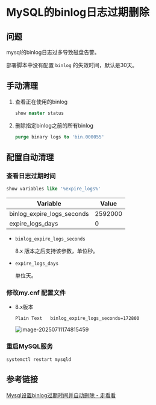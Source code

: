 # MySQL的binlog日志过期删除

## 问题

mysql的binlog日志过多导致磁盘告警。

部署脚本中没有配置 `binlog` 的失效时间，默认是30天。

## 手动清理

1. 查看正在使用的binlog
   
    ```sql
    show master status
    ```
    
2. 删除指定binlog之前的所有binlog
   
    ```sql
    purge binary logs to 'bin.000055'
    ```
    

## 配置自动清理

### 查看日志过期时间

```sql
show variables like '%expire_logs%'
```

| Variable | Value |
| --- | --- |
| binlog_expire_logs_seconds | 2592000 |
| expire_logs_days | 0 |
- `binlog_expire_logs_seconds`
  
    8.x 版本之后支持该参数，单位秒。
    
- `expire_logs_days`
  
    单位天。
    

### 修改my.cnf 配置文件

- 8.x版本
  
    `Plain Text   binlog_expire_logs_seconds=172800`
    
    ![image-20250711174815459](https://s2.loli.net/2025/07/11/jqfxbT8DQA1msWg.png)

### 重启MySQL服务

```
systemctl restart mysqld
```

## 参考链接

[Mysql设置binlog过期时间并自动删除 - 走看看](http://t.zoukankan.com/jimoliunian-p-13896409.html)